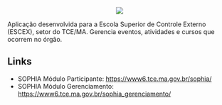 <p align="center">
    <img src="https://raw.githubusercontent.com/jorgimello/sophia/master/sophia/WebContent/imagens/SOPHIA3.png">
</p>

Aplicação desenvolvida para a Escola Superior de Controle Externo (ESCEX), setor do TCE/MA.
Gerencia eventos, atividades e cursos que ocorrem no órgão.

## Links
- SOPHIA Módulo Participante: https://www6.tce.ma.gov.br/sophia/
- SOPHIA Módulo Gerenciamento: https://www6.tce.ma.gov.br/sophia_gerenciamento/
